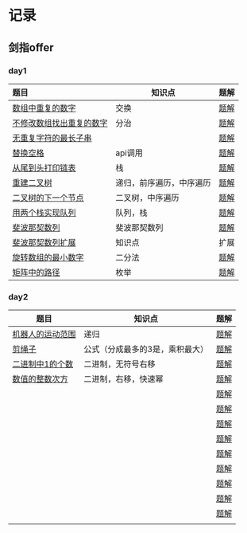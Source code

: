 # 记录

## 剑指offer

### day1

| 题目                                                         | 知识点                   | 题解                                             |
| :----------------------------------------------------------- | ------------------------ | ------------------------------------------------ |
| [数组中重复的数字](https://leetcode-cn.com/problems/shu-zu-zhong-zhong-fu-de-shu-zi-lcof/) | 交换                     | [题解](./sword/offer/day1/FindRepeatNumber.java) |
| [不修改数组找出重复的数字](https://www.acwing.com/problem/content/15/) | 分治                     | [题解](./sword/offer/day1/DuplicateInArray.java) |
| [无重复字符的最长子串](https://leetcode-cn.com/problems/longest-substring-without-repeating-characters/) |                          | [题解](./sword/offer/day1/SearchArray.java)      |
| [替换空格](https://leetcode-cn.com/problems/ti-huan-kong-ge-lcof/) | api调用                  | [题解](./sword/offer/day1/ReplaceSpaces.java)    |
| [从尾到头打印链表](https://leetcode-cn.com/problems/cong-wei-dao-tou-da-yin-lian-biao-lcof/) | 栈                       | [题解](sword/offer/day1/ReplaceSpaces.java)      |
| [重建二叉树](https://leetcode-cn.com/problems/zhong-jian-er-cha-shu-lcof/) | 递归，前序遍历，中序遍历 | [题解](sword/offer/day1/BuildTree.java)          |
| [二叉树的下一个节点](https://www.acwing.com/problem/content/description/31/) | 二叉树，中序遍历         | [题解](sword/offer/day1/InorderSuccessor.java)   |
| [用两个栈实现队列](https://leetcode-cn.com/problems/yong-liang-ge-zhan-shi-xian-dui-lie-lcof/) | 队列，栈                 | [题解](sword/offer/day1/MyQueue.java)            |
| [斐波那契数列](https://www.acwing.com/problem/content/19/)   | 斐波那契数列             | [题解](sword/offer/day1/Fibonacci.java)          |
| [斐波那契数列扩展](https://www.acwing.com/blog/content/25/)  | 知识点                   | 扩展                                             |
| [旋转数组的最小数字](https://www.acwing.com/problem/content/20/) | 二分法                   | [题解](sword/offer/day1/FindMin.java)            |
| [矩阵中的路径](https://www.acwing.com/problem/content/21/)   | 枚举                     | [题解](sword/offer/day1/HasPath.java)            |



### day2

| 题目                                                         | 知识点                          | 题解                                                 |
| ------------------------------------------------------------ | ------------------------------- | ---------------------------------------------------- |
| [机器人的运动范围](https://leetcode-cn.com/problems/ji-qi-ren-de-yun-dong-fan-wei-lcof) | 递归                            | [题解](sword/offer/day2/MovingCount.java)            |
| [剪绳子](https://leetcode-cn.com/problems/jian-sheng-zi-lcof/) | 公式（分成最多的3是，乘积最大） | [题解](sword/offer/day2/MaxProductAfterCutting.java) |
| [二进制中1的个数](https://leetcode-cn.com/problems/er-jin-zhi-zhong-1de-ge-shu-lcof/) | 二进制，无符号右移              | [题解](sword/offer/day2/NumberOf1.java)              |
| [数值的整数次方](https://leetcode-cn.com/problems/shu-zhi-de-zheng-shu-ci-fang-lcof/) | 二进制，右移，快速幂            | [题解](sword/offer/day2/Power.java)                  |
|                                                              |                                 | [题解](sword/offer/day2/HasPath.java)                |
|                                                              |                                 | [题解](sword/offer/day2/HasPath.java)                |
|                                                              |                                 | [题解](sword/offer/day2/HasPath.java)                |
|                                                              |                                 | [题解](sword/offer/day2/HasPath.java)                |
|                                                              |                                 | [题解](sword/offer/day2/HasPath.java)                |
|                                                              |                                 | [题解](sword/offer/day2/HasPath.java)                |
|                                                              |                                 | [题解](sword/offer/day2/HasPath.java)                |
|                                                              |                                 | [题解](sword/offer/day2/HasPath.java)                |
|                                                              |                                 | [题解](sword/offer/day2/HasPath.java)                |
|                                                              |                                 |                                                      |

